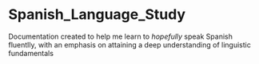 # Spanish_Language_Study
Documentation created to help me learn to *hopefully* speak Spanish fluentlly, with an emphasis on attaining a deep understanding of linguistic fundamentals
